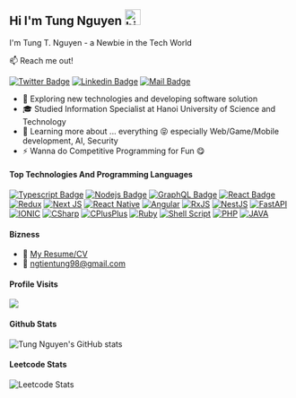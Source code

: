 ## Hi I'm Tung Nguyen <img src="https://user-images.githubusercontent.com/1303154/88677602-1635ba80-d120-11ea-84d8-d263ba5fc3c0.gif" width="28px" alt="hi">

I'm Tung T. Nguyen - a Newbie in the Tech World

:mailbox: Reach me out!

[![Twitter Badge](https://img.shields.io/badge/-@Tung_Nguyen_98-1ca0f1?style=flat&labelColor=1ca0f1&logo=twitter&logoColor=white&link=https://twitter.com/Tung_Nguyen_98)](https://twitter.com/Tung_Nguyen_98) [![Linkedin Badge](https://img.shields.io/badge/-Tung_Nguyen_-0e76a8?style=flat&labelColor=0e76a8&logo=linkedin&logoColor=white)](https://www.linkedin.com/in/tung-tien-nguyen/) [![Mail Badge](https://img.shields.io/badge/-ngtientung98-c0392b?style=flat&labelColor=c0392b&logo=gmail&logoColor=white)](mailto:ngtientung98@gmail.com)

<!-- TODO: Add last video link -->

- 🚀 Exploring new technologies and developing software solution
- 🎓 Studied Information Specialist at Hanoi University of Science and Technology
- 🌱 Learning more about ... everything 😝 especially Web/Game/Mobile development, AI, Security
- ⚡ Wanna do Competitive Programming for Fun  😋

#### Top Technologies And Programming Languages

<!-- TODO: Make technologies links takes you to repositories -->

[![Typescript Badge](https://img.shields.io/badge/-Typescript-007acc?style=for-the-badge&labelColor=black&logo=typescript&logoColor=007acc)](#) [![Nodejs Badge](https://img.shields.io/badge/-Nodejs-3C873A?style=for-the-badge&labelColor=black&logo=node.js&logoColor=3C873A)](#) [![GraphQL Badge](https://img.shields.io/badge/-GraphQl-e535ab?style=for-the-badge&labelColor=black&logo=node.js&logoColor=e535ab)](#)
[![React Badge](https://img.shields.io/badge/-React-61DBFB?style=for-the-badge&labelColor=black&logo=react&logoColor=61DBFB)](#)
[![Redux](https://img.shields.io/badge/redux-%23593d88.svg?style=for-the-badge&logo=redux&logoColor=white)](#)
[![Next JS](https://img.shields.io/badge/Next-black?style=for-the-badge&logo=next.js&logoColor=white)](#)
[![React Native](https://img.shields.io/badge/react_native-%2320232a.svg?style=for-the-badge&logo=react&logoColor=%2361DAFB)](#)
[![Angular](https://img.shields.io/badge/angular-%23DD0031.svg?style=for-the-badge&logo=angular&logoColor=white)](#)
[![RxJS](https://img.shields.io/badge/rxjs-%23B7178C.svg?style=for-the-badge&logo=reactivex&logoColor=white)](#)
[![NestJS](https://img.shields.io/badge/nestjs-%23E0234E.svg?style=for-the-badge&logo=nestjs&logoColor=white)](#)
[![FastAPI](https://img.shields.io/badge/FastAPI-005571?style=for-the-badge&logo=fastapi)](#)
[![IONIC](https://img.shields.io/badge/Ionic-3880FF?style=for-the-badge&logo=ionic&logoColor=white)](#)
[![CSharp](https://img.shields.io/badge/C%23-239120?style=for-the-badge&logo=c-sharp&logoColor=white)](#)
[![CPlusPlus](https://img.shields.io/badge/C%2B%2B-00599C?style=for-the-badge&logo=c%2B%2B&logoColor=white)](#)
[![Ruby](https://img.shields.io/badge/Ruby-CC342D?style=for-the-badge&logo=ruby&logoColor=white)](#)
[![Shell Script](https://img.shields.io/badge/Shell_Script-121011?style=for-the-badge&logo=gnu-bash&logoColor=white)](#)
[![PHP](https://img.shields.io/badge/PHP-777BB4?style=for-the-badge&logo=php&logoColor=white)](#)
[![JAVA](https://img.shields.io/badge/Java-ED8B00?style=for-the-badge&logo=openjdk&logoColor=white)](#)



#### Bizness
- :paperclip: [My Resume/CV](https://github.com/nguyen-tien-tung/nguyen-tien-tung/blob/master/Nguyen-Tien-Tung-TopCV.vn-071121.184121.pdf)
- :email: ngtientung98@gmail.com


#### Profile Visits 
![](https://komarev.com/ghpvc/?username=nguyen-tien-tung&color=0FAEF3)


#### Github Stats

![Tung Nguyen's GitHub stats](https://github-readme-stats.vercel.app/api?username=nguyen-tien-tung&show_icons=true&theme=dracula)

#### Leetcode Stats
![Leetcode Stats](https://leetcard.jacoblin.cool/trickytry2code?ext=activity&ext=heatmap&ext=contest)
